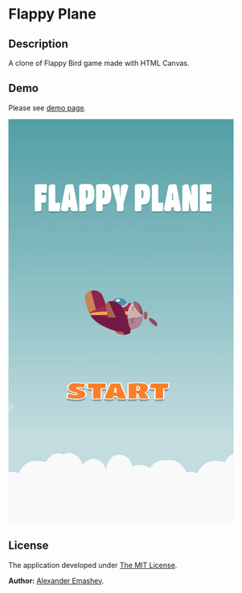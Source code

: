  # Flappy Plane

 ## Description

 A clone of Flappy Bird game made with HTML Canvas.

 ## Demo

 Please see [demo page](https://alexemashev.github.io/flappy-plane/).

 ![Demo](public/flappy_plane_demo.gif)

 ## License

 The application developed under [The MIT License](https://opensource.org/licenses/MIT).

**Author:** [Alexander Emashev](https://github.com/AlexEmashev).